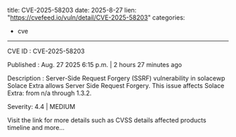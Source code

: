  
title: CVE-2025-58203
date: 2025-8-27
lien: "https://cvefeed.io/vuln/detail/CVE-2025-58203"
categories:
  - cve
---

CVE ID : CVE-2025-58203

Published :  Aug. 27
2025
6:15 p.m. | 2 hours
27 minutes ago

Description : Server-Side Request Forgery (SSRF) vulnerability in solacewp Solace Extra allows Server Side Request Forgery. This issue affects Solace Extra: from n/a through 1.3.2.

Severity: 4.4 | MEDIUM

Visit the link for more details
such as CVSS details
affected products
timeline
and more...

